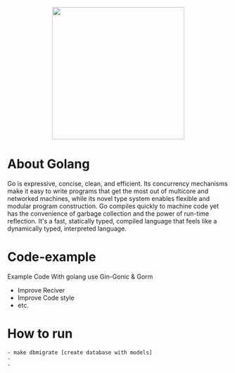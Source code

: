 <p align="center"><img src="https://golang.org/lib/godoc/images/go-logo-blue.svg" width="300"></p>

# About Golang
Go is expressive, concise, clean, and efficient. Its concurrency mechanisms make it easy to write programs that get the most out of multicore and networked machines, while its novel type system enables flexible and modular program construction. Go compiles quickly to machine code yet has the convenience of garbage collection and the power of run-time reflection. It's a fast, statically typed, compiled language that feels like a dynamically typed, interpreted language.

# Code-example
Example Code With golang use Gin-Gonic & Gorm  
- Improve Reciver
- Improve Code style
- etc. 

# How to run

    - make dbmigrate [create database with models]
    - 
    - 